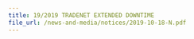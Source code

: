 ```yaml
---
title: 19/2019 TRADENET EXTENDED DOWNTIME 
file_url: /news-and-media/notices/2019-10-18-N.pdf
---
```

